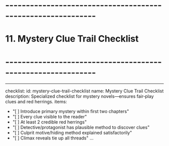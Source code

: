 # ------------------------------------------------------------
# 11. Mystery Clue Trail Checklist
# ------------------------------------------------------------
---
checklist:
  id: mystery-clue-trail-checklist
  name: Mystery Clue Trail Checklist
  description: Specialized checklist for mystery novels—ensures fair‑play clues and red herrings.
items:
  - "[ ] Introduce primary mystery within first two chapters"
  - "[ ] Every clue visible to the reader"
  - "[ ] At least 2 credible red herrings"
  - "[ ] Detective/protagonist has plausible method to discover clues"
  - "[ ] Culprit motive/hiding method explained satisfactorily"
  - "[ ] Climax reveals tie up all threads"
...
